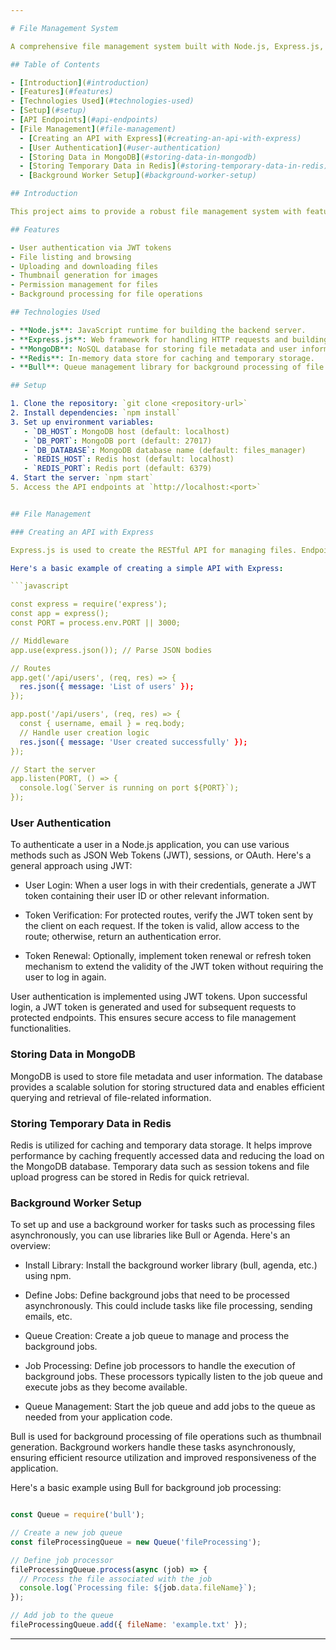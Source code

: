 ```yaml
---

# File Management System

A comprehensive file management system built with Node.js, Express.js, MongoDB, Redis, and Bull for background processing.

## Table of Contents

- [Introduction](#introduction)
- [Features](#features)
- [Technologies Used](#technologies-used)
- [Setup](#setup)
- [API Endpoints](#api-endpoints)
- [File Management](#file-management)
  - [Creating an API with Express](#creating-an-api-with-express)
  - [User Authentication](#user-authentication)
  - [Storing Data in MongoDB](#storing-data-in-mongodb)
  - [Storing Temporary Data in Redis](#storing-temporary-data-in-redis)
  - [Background Worker Setup](#background-worker-setup)

## Introduction

This project aims to provide a robust file management system with features for uploading, viewing, and managing files securely. Leveraging the power of Node.js, Express.js, MongoDB, Redis, and Bull, it offers a scalable and efficient solution for file storage and management.

## Features

- User authentication via JWT tokens
- File listing and browsing
- Uploading and downloading files
- Thumbnail generation for images
- Permission management for files
- Background processing for file operations

## Technologies Used

- **Node.js**: JavaScript runtime for building the backend server.
- **Express.js**: Web framework for handling HTTP requests and building RESTful APIs.
- **MongoDB**: NoSQL database for storing file metadata and user information.
- **Redis**: In-memory data store for caching and temporary storage.
- **Bull**: Queue management library for background processing of file operations.

## Setup

1. Clone the repository: `git clone <repository-url>`
2. Install dependencies: `npm install`
3. Set up environment variables:
   - `DB_HOST`: MongoDB host (default: localhost)
   - `DB_PORT`: MongoDB port (default: 27017)
   - `DB_DATABASE`: MongoDB database name (default: files_manager)
   - `REDIS_HOST`: Redis host (default: localhost)
   - `REDIS_PORT`: Redis port (default: 6379)
4. Start the server: `npm start`
5. Access the API endpoints at `http://localhost:<port>`


## File Management

### Creating an API with Express

Express.js is used to create the RESTful API for managing files. Endpoints are defined to handle various file operations such as uploading, downloading, viewing, and deleting files.

Here's a basic example of creating a simple API with Express:

```javascript

const express = require('express');
const app = express();
const PORT = process.env.PORT || 3000;

// Middleware
app.use(express.json()); // Parse JSON bodies

// Routes
app.get('/api/users', (req, res) => {
  res.json({ message: 'List of users' });
});

app.post('/api/users', (req, res) => {
  const { username, email } = req.body;
  // Handle user creation logic
  res.json({ message: 'User created successfully' });
});

// Start the server
app.listen(PORT, () => {
  console.log(`Server is running on port ${PORT}`);
});
```

### User Authentication
To authenticate a user in a Node.js application, you can use various methods such as JSON Web Tokens (JWT), sessions, or OAuth. Here's a general approach using JWT:

- User Login: When a user logs in with their credentials, generate a JWT token containing their user ID or other relevant information.

- Token Verification: For protected routes, verify the JWT token sent by the client on each request. If the token is valid, allow access to the route; otherwise, return an authentication error.

- Token Renewal: Optionally, implement token renewal or refresh token mechanism to extend the validity of the JWT token without requiring the user to log in again.

User authentication is implemented using JWT tokens. Upon successful login, a JWT token is generated and used for subsequent requests to protected endpoints. This ensures secure access to file management functionalities.

### Storing Data in MongoDB

MongoDB is used to store file metadata and user information. The database provides a scalable solution for storing structured data and enables efficient querying and retrieval of file-related information.

### Storing Temporary Data in Redis

Redis is utilized for caching and temporary data storage. It helps improve performance by caching frequently accessed data and reducing the load on the MongoDB database. Temporary data such as session tokens and file upload progress can be stored in Redis for quick retrieval.

### Background Worker Setup

To set up and use a background worker for tasks such as processing files asynchronously, you can use libraries like Bull or Agenda. Here's an overview:

- Install Library: Install the background worker library (bull, agenda, etc.) using npm.

- Define Jobs: Define background jobs that need to be processed asynchronously. This could include tasks like file processing, sending emails, etc.

- Queue Creation: Create a job queue to manage and process the background jobs.

- Job Processing: Define job processors to handle the execution of background jobs. These processors typically listen to the job queue and execute jobs as they become available.

- Queue Management: Start the job queue and add jobs to the queue as needed from your application code.

Bull is used for background processing of file operations such as thumbnail generation. Background workers handle these tasks asynchronously, ensuring efficient resource utilization and improved responsiveness of the application.

Here's a basic example using Bull for background job processing:

```javascript

const Queue = require('bull');

// Create a new job queue
const fileProcessingQueue = new Queue('fileProcessing');

// Define job processor
fileProcessingQueue.process(async (job) => {
  // Process the file associated with the job
  console.log(`Processing file: ${job.data.fileName}`);
});

// Add job to the queue
fileProcessingQueue.add({ fileName: 'example.txt' });
```

---
```

